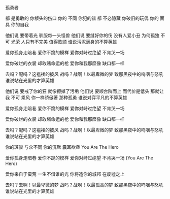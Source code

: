 孤勇者

都 是勇敢的
你额头的伤口 你的 不同 你犯的错
都 不必隐藏
你破旧的玩偶 你的 面具 你的自我

他们说 要带着光 驯服每一头怪兽
他们说 要缝好你的伤 没有人爱小丑
为何孤独 不可 光荣
人只有不完美 值得歌颂
谁说污泥满身的不算英雄

爱你孤身走暗巷
爱你不跪的模样
爱你对峙过绝望
不肯哭一场

爱你破烂的衣裳
却敢赌命运的枪
爱你和我那麽像
缺口都一样

去吗？配吗？这褴褛的披风
战吗？战啊！以最卑微的梦
致那黑夜中的呜咽与怒吼
谁说站在光里的才算英雄

他们说 要戒了你的狂 就像擦掉了污垢
他们说 要顺台阶而上 而代价是低头
那就让我 不可 乘风
你一样骄傲著 那种孤勇
谁说对弈平凡的不算英雄

爱你孤身走暗巷
爱你不跪的模样
爱你对峙过绝望
不肯哭一场

爱你破烂的衣裳
却敢堵命运的枪
爱你和我那麽像
缺口都一样

去吗？配吗？这褴褛的披风
战吗？战啊！以最卑微的梦
致那黑夜中的呜咽与怒吼
谁说站在光里的才算英雄

你的斑驳 与众不同
你的沉默 震耳欲聋 You Are The Hero

爱你孤身走暗巷
爱你不跪的模样
爱你对峙过绝望
不肯哭一场 (You Are The Hero)

爱你来自于蛮荒
一生不借谁的光
你将造你的城邦
在废墟之上

去吗？去啊！以最卑微的梦
战吗？战啊！以最孤高的梦
致那黑夜中的呜咽与怒吼
谁说站在光里的才算英雄